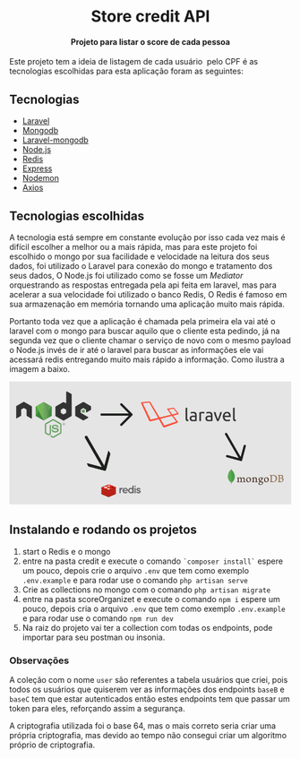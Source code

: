 <h1 align="center">
Store credit API
</h1>

<h4 align="center">
Projeto para listar o score de cada pessoa
</h4>

<p >Este projeto tem a ideia de listagem de cada usuário  pelo CPF é as tecnologias escolhidas para esta aplicação foram as seguintes:</p>


## Tecnologias

- [Laravel](https://laravel.com/)
- [Mongodb](https://www.mongodb.com/3)
- [Laravel-mongodb](https://github.com/jenssegers/laravel-mongodb)
- [Node.js](https://nodejs.org/en/)
- [Redis](https://redis.io/)
- [Express](https://expressjs.com/)
- [Nodemon](https://nodemon.io/)
- [Axios](https://github.com/axios/axios)

## Tecnologias escolhidas

<p>A tecnologia está sempre em constante evolução por isso cada vez mais é difícil escolher a melhor ou a mais rápida, mas para este projeto foi escolhido o mongo por sua facilidade e velocidade na leitura dos seus dados, foi utilizado o Laravel para conexão do mongo e tratamento dos seus dados, O Node.js foi utilizado como se fosse um <i>Mediator</i> orquestrando as respostas entregada pela api feita em laravel, mas para acelerar a sua velocidade foi utilizado o banco Redis, O Redis é famoso em sua armazenação em memória tornando uma aplicação muito mais rápida.</p>

<p>Portanto toda vez que a aplicação é chamada pela primeira ela vai até o laravel com o mongo para buscar aquilo que o cliente esta pedindo, já na segunda vez que o cliente chamar o serviço de novo com o mesmo payload o Node.js invés de ir até o laravel para buscar as informações ele vai acessará redis entregando muito mais rápido a informação. Como ilustra a imagem a baixo.</p>


![alt text](https://github.com/Lvitoria/score-credit/blob/master/fluxo.png?raw=true)


## Instalando e rodando os projetos

1. start o Redis e o mongo
2. entre na pasta credit e execute o comando  `` `composer install` `` espere um pouco, depois crie o arquivo `.env` que tem como exemplo `.env.example` e para rodar use o comando `php artisan serve`
3. Crie as collections no mongo com o comando `php artisan migrate`
4. entre na pasta scoreOrganizet e execute o comando  `npm i` espere um pouco, depois cria o arquivo `.env` que tem como exemplo `.env.example` e para rodar use o comando `npm run dev`
5. Na raiz do projeto vai ter a collection com todas os endpoints, pode importar para seu postman ou insonia.


### Observações

 A coleção com o nome `user` são referentes a tabela usuários que criei, pois todos os usuários que quiserem ver as informações dos endpoints `baseB` e `baseC` tem que estar autenticados então estes endpoints tem que passar um token para eles, reforçando assim a segurança.

A criptografia utilizada foi o base 64, mas o mais correto seria criar uma própria criptografia, mas devido ao tempo não consegui criar um algoritmo próprio de criptografia.
